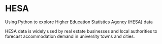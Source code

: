 # HESA
Using Python to explore Higher Education Statistics Agency (HESA) data

HESA data is widely used by real estate businesses and local authorities to forecast accommodation demand in university towns and cities.

